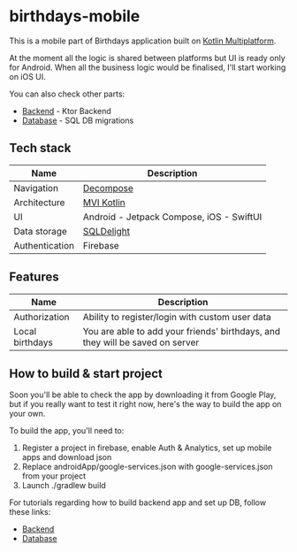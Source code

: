 # birthdays-mobile

This is a mobile part of Birthdays application built on [Kotlin Multiplatform](https://kotlinlang.org/docs/multiplatform.html).

At the moment all the logic is shared between platforms but UI is ready only for Android. 
When all the business logic would be finalised, I'll start working on iOS UI.

You can also check other parts:
- [Backend](https://github.com/nikitakrapo/birthdays-backend) - Ktor Backend
- [Database](https://github.com/nikitakrapo/birthdays-database) - SQL DB migrations

## Tech stack


| Name           | Description                                            |
|----------------|--------------------------------------------------------|
| Navigation     | [Decompose](https://github.com/arkivanov/Decompose)    |
| Architecture   | [MVI Kotlin](https://github.com/arkivanov/MVIKotlin)   |
| UI             | Android - Jetpack Compose, iOS - SwiftUI               |
| Data storage   | [SQLDelight](https://github.com/sqldelight/sqldelight) |
| Authentication | Firebase                                               |

## Features

| Name            | Description                                                                   |
|-----------------|-------------------------------------------------------------------------------|
| Authorization   | Ability to register/login with custom user data                               |
| Local birthdays | You are able to add your friends' birthdays, and they will be saved on server |

## How to build & start project

Soon you'll be able to check the app by downloading it from Google Play,
but if you really want to test it right now, here's the way to build the app on your own.

To build the app, you'll need to:
1. Register a project in firebase, enable Auth & Analytics, set up mobile apps and download json
2. Replace androidApp/google-services.json with google-services.json from your project
3. Launch ./gradlew build

For tutorials regarding how to build backend app and set up DB, follow these links:
- [Backend](https://github.com/nikitakrapo/birthdays-backend)
- [Database](https://github.com/nikitakrapo/birthdays-database)
